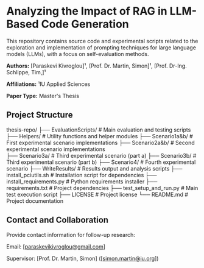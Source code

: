 # Analyzing the Impact of RAG in LLM-Based Code Generation

This repository contains source code and experimental scripts related to the exploration and implementation of prompting techniques for large language models (LLMs), with a focus on self-evaluation methods.

**Authors:** [Paraskevi Kivroglou]¹, [Prof. Dr. Martin, Simon]¹, [Prof. Dr-Ing. Schlippe, Tim,]¹

**Affiliations:** ¹IU Applied Sciences  

**Paper Type:** Master's Thesis

## Project Structure

thesis-repo/
├── EvaluationScripts/        # Main evaluation and testing scripts
├── Helpers/                  # Utility functions and helper modules
├── Scenario1a&b/            # First experimental scenario implementations
├── Scenario2a&b/            # Second experimental scenario implementations  
├── Scenario3a/              # Third experimental scenario (part a)
├── Scenario3b/              # Third experimental scenario (part b)
├── Scenario4/               # Fourth experimental scenario
├── WriteResults/            # Results output and analysis scripts
├── install_pciutils.sh      # Installation script for dependencies
├── install_requirements.py  # Python requirements installer
├── requirements.txt         # Project dependencies
├── test_setup_and_run.py   # Main test execution script
├── LICENSE                  # Project license
└── README.md               # Project documentation

## Contact and Collaboration

Provide contact information for follow-up research:

Email: [paraskevikivroglou@gmail.com]

Supervisor: [Prof. Dr. Martin, Simon] ([simon.martin@iu.org])




